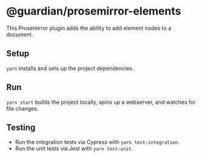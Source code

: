 # @guardian/prosemirror-elements

This Prosemirror plugin adds the ability to add element nodes to a document.

## Setup

`yarn` installs and sets up the project dependencies.

## Run

`yarn start` builds the project locally, spins up a webserver, and watches for file changes.


## Testing

- Run the integration tests via Cypress with `yarn test:integration`.
- Run the unit tests via Jest with `yarn test:unit`.

